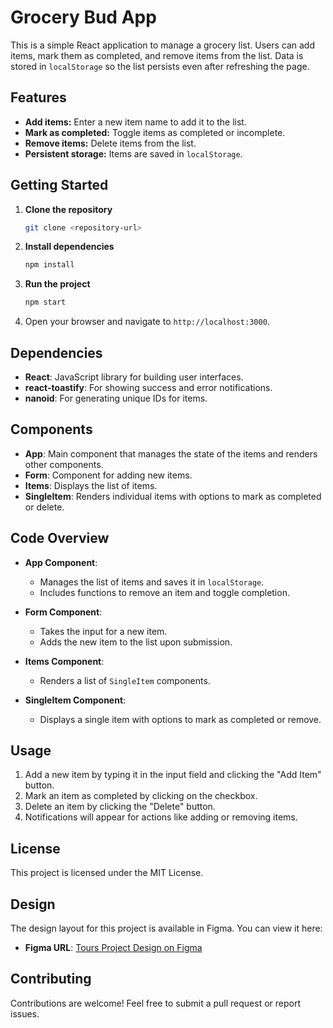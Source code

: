 # Grocery Bud App

This is a simple React application to manage a grocery list. Users can add items, mark them as completed, and remove items from the list. Data is stored in `localStorage` so the list persists even after refreshing the page.

## Features

- **Add items:** Enter a new item name to add it to the list.
- **Mark as completed:** Toggle items as completed or incomplete.
- **Remove items:** Delete items from the list.
- **Persistent storage:** Items are saved in `localStorage`.

## Getting Started

1. **Clone the repository**
   ```bash
   git clone <repository-url>
   ```
2. **Install dependencies**
   ```bash
   npm install
   ```
3. **Run the project**
   ```bash
   npm start
   ```
4. Open your browser and navigate to `http://localhost:3000`.

## Dependencies

- **React**: JavaScript library for building user interfaces.
- **react-toastify**: For showing success and error notifications.
- **nanoid**: For generating unique IDs for items.

## Components

- **App**: Main component that manages the state of the items and renders other components.
- **Form**: Component for adding new items.
- **Items**: Displays the list of items.
- **SingleItem**: Renders individual items with options to mark as completed or delete.

## Code Overview

- **App Component**:

  - Manages the list of items and saves it in `localStorage`.
  - Includes functions to remove an item and toggle completion.

- **Form Component**:

  - Takes the input for a new item.
  - Adds the new item to the list upon submission.

- **Items Component**:

  - Renders a list of `SingleItem` components.

- **SingleItem Component**:
  - Displays a single item with options to mark as completed or remove.

## Usage

1. Add a new item by typing it in the input field and clicking the "Add Item" button.
2. Mark an item as completed by clicking on the checkbox.
3. Delete an item by clicking the "Delete" button.
4. Notifications will appear for actions like adding or removing items.

## License

This project is licensed under the MIT License.

## Design

The design layout for this project is available in Figma. You can view it here:

- **Figma URL**: [Tours Project Design on Figma](https://www.figma.com/design/8rXGl68NoEmAhHpcV7aB5o/Grocery-bud?node-id=0-1&node-type=canvas&t=z5TwgF0OaWsMR1G1-0)

## Contributing

Contributions are welcome! Feel free to submit a pull request or report issues.
